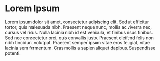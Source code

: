 # Lorem Ipsum

Lorem ipsum dolor sit amet, consectetur adipiscing elit. Sed ut efficitur tortor, quis malesuada nibh. Praesent neque nunc, mollis ac viverra nec, cursus vel risus. Nulla lacinia nibh id est vehicula, et finibus risus finibus. Sed nec consectetur orci, quis convallis justo. Praesent eleifend felis non nibh tincidunt volutpat. Praesent semper ipsum vitae eros feugiat, vitae lacinia sem fermentum. Cras mollis a sapien aliquet dapibus. Suspendisse potenti.
